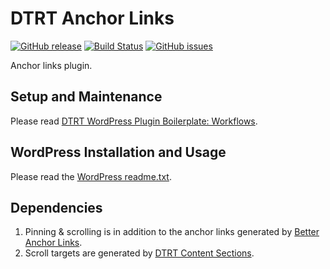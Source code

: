 # DTRT Anchor Links

[![GitHub release](https://img.shields.io/github/release/dotherightthing/wpdtrt-anchorlinks.svg)](https://github.com/dotherightthing/wpdtrt-anchorlinks/releases) [![Build Status](https://travis-ci.org/dotherightthing/wpdtrt-anchorlinks.svg?branch=master)](https://travis-ci.org/dotherightthing/wpdtrt-anchorlinks) [![GitHub issues](https://img.shields.io/github/issues/dotherightthing/wpdtrt-anchorlinks.svg)](https://github.com/dotherightthing/wpdtrt-anchorlinks/issues)

Anchor links plugin.

## Setup and Maintenance

Please read [DTRT WordPress Plugin Boilerplate: Workflows](https://github.com/dotherightthing/wpdtrt-plugin-boilerplate-boilerplate/wiki/Workflows).

## WordPress Installation and Usage

Please read the [WordPress readme.txt](readme.txt).

## Dependencies

1. Pinning & scrolling is in addition to the anchor links generated by [Better Anchor Links](https://wordpress.org/plugins/better-anchor-links/).
1. Scroll targets are generated by [DTRT Content Sections](https://github.com/dotherightthing/wpdtrt-contentsections).
